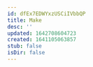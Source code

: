 ```yaml
---
id: dfEx7EDWYxzUSCiIVbbQP
title: Make
desc: ''
updated: 1642708604723
created: 1641105063857
stub: false
isDir: false
---
```

